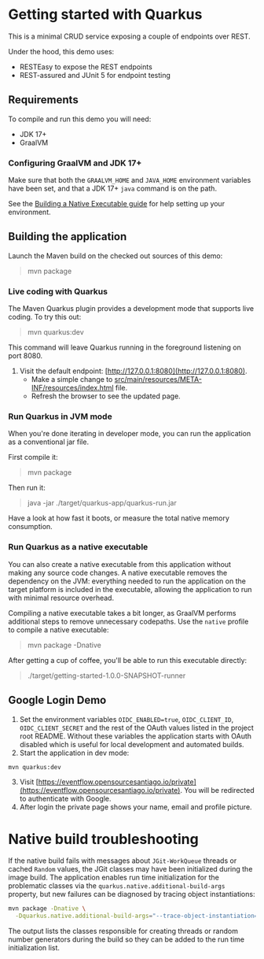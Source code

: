 # Getting started with Quarkus

This is a minimal CRUD service exposing a couple of endpoints over REST.

Under the hood, this demo uses:

- RESTEasy to expose the REST endpoints
- REST-assured and JUnit 5 for endpoint testing

## Requirements

To compile and run this demo you will need:

- JDK 17+
- GraalVM

### Configuring GraalVM and JDK 17+

Make sure that both the `GRAALVM_HOME` and `JAVA_HOME` environment variables have
been set, and that a JDK 17+ `java` command is on the path.

See the [Building a Native Executable guide](https://quarkus.io/guides/building-native-image-guide)
for help setting up your environment.

## Building the application

Launch the Maven build on the checked out sources of this demo:

> mvn package

### Live coding with Quarkus

The Maven Quarkus plugin provides a development mode that supports
live coding. To try this out:

> mvn quarkus:dev

This command will leave Quarkus running in the foreground listening on port 8080.

1. Visit the default endpoint: [http://127.0.0.1:8080](http://127.0.0.1:8080).
    - Make a simple change to [src/main/resources/META-INF/resources/index.html](src/main/resources/META-INF/resources/index.html) file.
    - Refresh the browser to see the updated page.

### Run Quarkus in JVM mode

When you're done iterating in developer mode, you can run the application as a
conventional jar file.

First compile it:

> mvn package

Then run it:

> java -jar ./target/quarkus-app/quarkus-run.jar

Have a look at how fast it boots, or measure the total native memory consumption.

### Run Quarkus as a native executable

You can also create a native executable from this application without making any
source code changes. A native executable removes the dependency on the JVM:
everything needed to run the application on the target platform is included in
the executable, allowing the application to run with minimal resource overhead.

Compiling a native executable takes a bit longer, as GraalVM performs additional
steps to remove unnecessary codepaths. Use the  `native` profile to compile a
native executable:

> mvn package -Dnative

After getting a cup of coffee, you'll be able to run this executable directly:

> ./target/getting-started-1.0.0-SNAPSHOT-runner


## Google Login Demo

1. Set the environment variables `OIDC_ENABLED=true`, `OIDC_CLIENT_ID`, `OIDC_CLIENT_SECRET` and the rest of the OAuth values listed in the project root README. Without these variables the application starts with OAuth disabled which is useful for local development and automated builds.
2. Start the application in dev mode:

```bash
mvn quarkus:dev
```

3. Visit [https://eventflow.opensourcesantiago.io/private](https://eventflow.opensourcesantiago.io/private). You will be redirected to authenticate with Google.
4. After login the private page shows your name, email and profile picture.

# Native build troubleshooting

If the native build fails with messages about `JGit-WorkQueue` threads or cached `Random` values, the JGit classes may have been
initialized during the image build. The application enables run time initialization for the problematic classes via the
`quarkus.native.additional-build-args` property, but new failures can be diagnosed by tracing object instantiations:

```bash
mvn package -Dnative \
  -Dquarkus.native.additional-build-args="--trace-object-instantiation=java.lang.Thread,java.util.Random,java.security.SecureRandom"
```

The output lists the classes responsible for creating threads or random number generators during the build so they can be added
to the run time initialization list.

